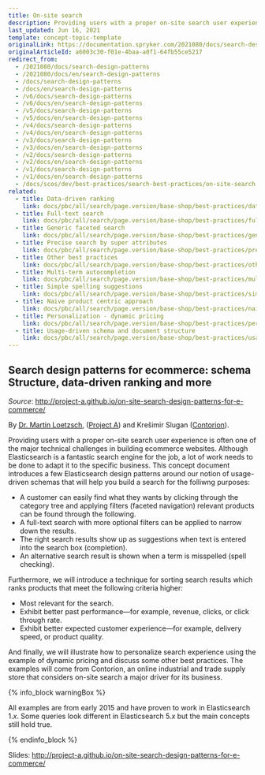 ```yaml
---
title: On-site search
description: Providing users with a proper on-site search user experience is often one of the major technical challenges in building ecommerce websites.
last_updated: Jun 16, 2021
template: concept-topic-template
originalLink: https://documentation.spryker.com/2021080/docs/search-design-patterns
originalArticleId: a6003c30-f01e-4baa-a0f1-64fb55ce5217
redirect_from:
  - /2021080/docs/search-design-patterns
  - /2021080/docs/en/search-design-patterns
  - /docs/search-design-patterns
  - /docs/en/search-design-patterns
  - /v6/docs/search-design-patterns
  - /v6/docs/en/search-design-patterns  
  - /v5/docs/search-design-patterns
  - /v5/docs/en/search-design-patterns  
  - /v4/docs/search-design-patterns
  - /v4/docs/en/search-design-patterns  
  - /v3/docs/search-design-patterns
  - /v3/docs/en/search-design-patterns  
  - /v2/docs/search-design-patterns
  - /v2/docs/en/search-design-patterns  
  - /v1/docs/search-design-patterns
  - /v1/docs/en/search-design-patterns
  - /docs/scos/dev/best-practices/search-best-practices/on-site-search.html
related:
  - title: Data-driven ranking
    link: docs/pbc/all/search/page.version/base-shop/best-practices/data-driven-ranking.html
  - title: Full-text search
    link: docs/pbc/all/search/page.version/base-shop/best-practices/full-text-search.html
  - title: Generic faceted search
    link: docs/pbc/all/search/page.version/base-shop/best-practices/generic-faceted-search.html
  - title: Precise search by super attributes
    link: docs/pbc/all/search/page.version/base-shop/best-practices/precise-search-by-super-attributes.html
  - title: Other best practices
    link: docs/pbc/all/search/page.version/base-shop/best-practices/other-best-practices.html
  - title: Multi-term autocompletion
    link: docs/pbc/all/search/page.version/base-shop/best-practices/multi-term-auto-completion.html
  - title: Simple spelling suggestions
    link: docs/pbc/all/search/page.version/base-shop/best-practices/simple-spelling-suggestions.html
  - title: Naive product centric approach
    link: docs/pbc/all/search/page.version/base-shop/best-practices/naive-product-centric-approach.html
  - title: Personalization - dynamic pricing
    link: docs/pbc/all/search/page.version/base-shop/best-practices/personalization-dynamic-pricing.html
  - title: Usage-driven schema and document structure
    link: docs/pbc/all/search/page.version/base-shop/best-practices/usage-driven-schema-and-document-structure.html
---
```


## Search design patterns for ecommerce: schema Structure, data-driven ranking and more

*Source*: <http://project-a.github.io/on-site-search-design-patterns-for-e-commerce/>

By [Dr. Martin Loetzsch](http://martin-loetzsch.de/), ([Project A](https://www.project-a.com/)) and Krešimir Slugan ([Contorion](https://contorion.de/)).

Providing users with a proper on-site search user experience is often one of the major technical challenges in building ecommerce websites. Although Elasticsearch is a fantastic search engine for the job, a lot of work needs to be done to adapt it to the specific business. This concept document introduces a few Elasticsearch design patterns around our notion of usage-driven schemas that will help you build a search for the folliwng purposes:

- A customer can easily find what they wants by clicking through the category tree and applying filters (faceted navigation) relevant products can be found through the following.
- A full-text search with more optional filters can be applied to narrow down the results.
- The right search results show up as suggestions when text is entered into the search box (completion).
- An alternative search result is shown when a term is misspelled (spell checking).

Furthermore, we will introduce a technique for sorting search results which ranks products that meet the following criteria higher:

- Most relevant for the search.
- Exhibit better past performance—for example, revenue, clicks, or click through rate.
- Exhibit better expected customer experience—for example, delivery speed, or product quality.

And finally, we will illustrate how to personalize search experience using the example of dynamic pricing and discuss some other best practices. The examples will come from Contorion, an online industrial and trade supply store that considers on-site search a major driver for its business.

{% info_block warningBox %}

All examples are from early 2015 and have proven to work in Elasticsearch 1.*x*. Some queries look different in Elasticsearch 5.*x* but the main concepts still hold true.

{% endinfo_block %}

Slides: <http://project-a.github.io/on-site-search-design-patterns-for-e-commerce/>
